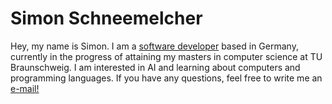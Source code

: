 # Simon Schneemelcher

Hey, my name is Simon. I am a [software developer](github.com/sschneem) based in Germany, currently in the progress of attaining my masters in computer science at TU Braunschweig.
I am interested in AI and learning about computers and programming languages. If you have any questions, feel free to write me an [e-mail!](mailto:simon@schneemelcher.com)
